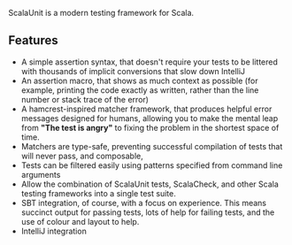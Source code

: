 ScalaUnit is a modern testing framework for Scala.

## Features

- A simple assertion syntax, that doesn't require your tests to be littered with thousands of implicit conversions that slow down IntelliJ
- An assertion macro, that shows as much context as possible (for example, printing the code exactly as written, rather than the line number or stack trace of the error)
- A hamcrest-inspired matcher framework, that produces helpful error messages designed for humans, allowing you to make the mental leap from **"The test is angry"** to fixing the problem in the shortest space of time.
- Matchers are type-safe, preventing successful compilation of tests that will never pass, and composable, 
- Tests can be filtered easily using patterns specified from command line arguments
- Allow the combination of ScalaUnit tests, ScalaCheck, and other Scala testing frameworks into a single test suite.
- SBT integration, of course, with a focus on experience. This means succinct output for passing tests, lots of help for failing tests, and the use of colour and layout to help.
- IntelliJ integration
